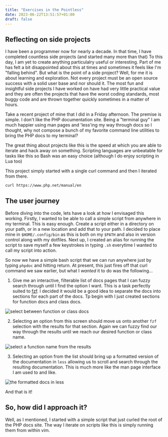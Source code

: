 ```yaml
---
title: "Exercises in the Pointless"
date: 2023-06-22T13:51:57+01:00
draft: false
---
```


## Reflecting on side projects

I have been a programmer now for nearly a decade. In that time, I have completed countless side projects (and started many more than that)
To this day, I am yet to create anything particulalry useful or interesting. Part of me has felt a bit disappointed about this at times and 
sometimes it feels like I'm "falling behind". But what is the point of a side project? Well, for me it is about learning and exploration.
Not every project must be an open source success with a solid user base and nor should it. The most fun and insightful side projects I have
worked on have had very little practical value and they are often the projects that have the worst coding standards, most buggy code and are
thrown together quickly sometimes in a matter of hours.

Take a recent project of mine that I did in a Friday afternoon. The premise is simple. I don't like the PHP documentation site. Being a
"terminal guy" I am much happier using man pages and 'less'ing my way through docs so I thought, why not compose a bunch of my favorite
command line utilities to bring the PHP docs to my terminal?

The great thing about projects like this is the speed at which you are able to iterate and hack away on something. Scripting languages 
are unbeatable for tasks like this so Bash was an easy choice (although I do enjoy scripting in Lua too)

This project simply started with a single curl command and then I iterated from there.

```bash
curl https://www.php.net/manual/en
```

## The user journey

Before diving into the code, lets have a look at how I envisaged this working. Firstly, I wanted to be able to call a simple script from anywhere
in my terminal. This is easy enough. Create a script either in a directory on your path, or in a new location and add that to your path.
I decided to place mine in `$HOME/.config/bin` as this is both on my `$PATH` and also in version control along with my dotfiles. Next up, I 
created an alias for running the script to save myself a few keystrokes in typing `.sh` everytime I wanted to call my script into action.

So now we have a simple bash script that we can run anywhere just by typing `phpdoc` and hitting return. At present, this just fires off
that curl command we saw earlier, but what I _wanted_ it to do was the following...

1. Give me an interactive, filterable list of docs pages that I can fuzzy search through until I find the option I want. This is a task 
perfectly suited to [fzf]("https://github.com/junegunn/fzf"). I decided it would be a good idea to separate the docs into sections for each
part of the docs. Tp begin with I just created sections for function docs and class docs.

![select between function or class docs](/phpdoc-first-screen.png)

2. Selecting an option from this screen should move us onto another `fzf` selection with the results for that section. Again we can fuzzy find
our way through the results until we reach our desired function or class name.

![select a function name from the results](/phpdoc-function-search.png)

3. Selecting an option from the list should bring up a formatted version of the documentation in `less` allowing us to scroll and search through
the resulting documentation. This is much more like the man page interface I am used to and like.

![the formatted docs in less](/phpdoc-function-doc-result.png)

And that is it!

## So, how did I approach it?

Well, as I mentioned, I started with a simple script that just curled the root of the PHP docs site. The way I iterate on scripts like this is 
simply running them from within vim.
